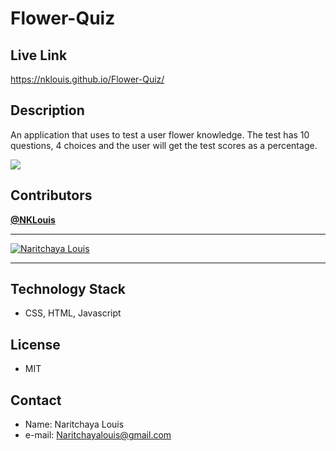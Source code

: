 # Flower-Quiz


## Live Link
  https://nklouis.github.io/Flower-Quiz/
  

## Description
An application that uses to test a user flower knowledge. The test has 10 questions, 4 choices and the user will get the test scores as a percentage.

![](http://g.recordit.co/YdoiX0qKk5.gif)


## Contributors
<a href="https://github.com/NKLouis " target="_blank">**@NKLouis**</a> 

------
[![Naritchaya Louis](https://avatars1.githubusercontent.com/u/58704859?s=100&u=6adacae3bbfcc4293a859a3550492beb678318a9&v=4)](https://github.com/NKLouis)

-----


## Technology Stack
* CSS, HTML, Javascript


## License
* MIT


## Contact
* Name: Naritchaya Louis
* e-mail: Naritchayalouis@gmail.com









